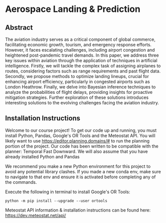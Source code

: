 # Aerospace Landing & Prediction
## Abstract
The aviation industry serves as a critical component of global commerce, facilitating economic growth, tourism, and emergency response efforts. However, it faces escalating challenges, including airport congestion and heightened post-pandemic travel demands. In this paper, we address three key issues within aviation through the application of techniques in artificial intelligence. Firstly, we will tackle the complex task of assigning airplanes to routes, considering factors such as range requirements and past flight data. Secondly, we propose methods to optimize landing lineups, crucial for enhancing airport efficiency, particularly in congested airports such as London Heathrow. Finally, we delve into Bayesian inference techniques to analyze the probabilities of flight delays, providing insights for proactive mitigation strategies. Further exploration of these solutions introduces interesting solutions to the evolving challenges facing the aviation industry.

## Installation Instructions
Welcome to our course project! To get our code up and running, you must install Python, Pandas, Google's OR Tools and the Meteostat API. You will likely want to use https://editor.planning.domains/# to run the planning portion of the project. Our code has been written to be compatible with the planner: Temporal Fast Downward. We will also assume that you have already installed Python and Pandas

We recommend you make a new Python environment for this project to avoid any potential library clashes.
If you made a new conda env, make sure to navigate to that env and ensure it is activated before completing any of the commands.

Execute the following in terminal to install Google's OR Tools: 

`python -m pip install --upgrade --user ortools`

Meteostat API information & installation instructions can be found here: https://dev.meteostat.net/api/





